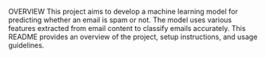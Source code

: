 OVERVIEW
This project aims to develop a machine learning model for predicting whether an email is spam or not. The model uses various features extracted from email content to classify emails accurately. This README provides an overview of the project, setup instructions, and usage guidelines.
